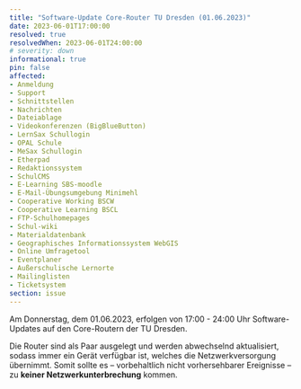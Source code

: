 ```yaml
---
title: "Software-Update Core-Router TU Dresden (01.06.2023)"
date: 2023-06-01T17:00:00
resolved: true
resolvedWhen: 2023-06-01T24:00:00
# severity: down
informational: true
pin: false 
affected:
- Anmeldung
- Support
- Schnittstellen
- Nachrichten
- Dateiablage
- Videokonferenzen (BigBlueButton)
- LernSax Schullogin
- OPAL Schule
- MeSax Schullogin
- Etherpad
- Redaktionssystem
- SchulCMS
- E-Learning SBS-moodle
- E-Mail-Übungsumgebung Minimehl
- Cooperative Working BSCW
- Cooperative Learning BSCL
- FTP-Schulhomepages
- Schul-wiki
- Materialdatenbank
- Geographisches Informationssystem WebGIS
- Online Umfragetool
- Eventplaner
- Außerschulische Lernorte
- Mailinglisten
- Ticketsystem
section: issue
---
```


Am Donnerstag, dem 01.06.2023, erfolgen von 17:00 - 24:00 Uhr
Software-Updates auf den Core-Routern der TU Dresden.

Die Router sind als Paar ausgelegt und werden abwechselnd aktualisiert,
sodass immer ein Gerät verfügbar ist, welches die Netzwerkversorgung
übernimmt. Somit sollte es – vorbehaltlich nicht vorhersehbarer
Ereignisse – zu **keiner Netzwerkunterbrechung** kommen.
